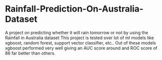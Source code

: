 # Rainfall-Prediction-On-Australia-Dataset
A project on predicting whether it will rain tomorrow or not by using the Rainfall in Australia dataset This project is tested over lot of ml models like xgboost, random forest, support vector classifier, etc.. Out of these models xgboost performed very well giving an AUC score around and ROC score of 86 far better than others.
